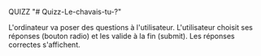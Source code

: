 QUIZZ "# Quizz-Le-chavais-tu-?"

L'ordinateur va poser des questions à l'utilisateur.
L'utilisateur choisit ses réponses (bouton radio) et les valide à la fin (submit).
Les réponses correctes s'affichent.

